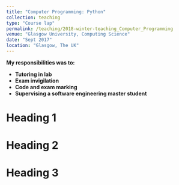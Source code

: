 ```yaml
---
title: "Computer Programming: Python"
collection: teaching
type: "Course lap"
permalink: /teaching/2018-winter-teaching_Computer_Programming
venue: "Glasgow University, Computing Science"
date: "Sept 2017"
location: "Glasgow, The UK"
---
```


<b>My responsibilities was to:<b> <br />
* Tutoring in lab
* Exam invigilation
* Code and exam marking
* Supervising a software engineering master student


Heading 1
======

Heading 2
======

Heading 3
======